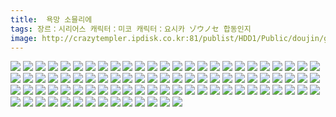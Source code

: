 ```yaml
---
title:  욕망 소믈리에
tags: 장르：시리어스 캐릭터：미코 캐릭터：요시카 ゾウノセ 합동인지
image: http://crazytempler.ipdisk.co.kr:81/publist/HDD1/Public/doujin/ghap/5519/001.jpg
---
```

<img src="http://crazytempler.ipdisk.co.kr:81/publist/HDD1/Public/doujin/ghap/5519/001.jpg">
<img src="http://crazytempler.ipdisk.co.kr:81/publist/HDD1/Public/doujin/ghap/5519/002.jpg">
<img src="http://crazytempler.ipdisk.co.kr:81/publist/HDD1/Public/doujin/ghap/5519/003.jpg">
<img src="http://crazytempler.ipdisk.co.kr:81/publist/HDD1/Public/doujin/ghap/5519/004.jpg">
<img src="http://crazytempler.ipdisk.co.kr:81/publist/HDD1/Public/doujin/ghap/5519/005.jpg">
<img src="http://crazytempler.ipdisk.co.kr:81/publist/HDD1/Public/doujin/ghap/5519/006.jpg">
<img src="http://crazytempler.ipdisk.co.kr:81/publist/HDD1/Public/doujin/ghap/5519/007.jpg">
<img src="http://crazytempler.ipdisk.co.kr:81/publist/HDD1/Public/doujin/ghap/5519/008.jpg">
<img src="http://crazytempler.ipdisk.co.kr:81/publist/HDD1/Public/doujin/ghap/5519/009.jpg">
<img src="http://crazytempler.ipdisk.co.kr:81/publist/HDD1/Public/doujin/ghap/5519/010.jpg">
<img src="http://crazytempler.ipdisk.co.kr:81/publist/HDD1/Public/doujin/ghap/5519/011.jpg">
<img src="http://crazytempler.ipdisk.co.kr:81/publist/HDD1/Public/doujin/ghap/5519/012.jpg">
<img src="http://crazytempler.ipdisk.co.kr:81/publist/HDD1/Public/doujin/ghap/5519/013.jpg">
<img src="http://crazytempler.ipdisk.co.kr:81/publist/HDD1/Public/doujin/ghap/5519/014.jpg">
<img src="http://crazytempler.ipdisk.co.kr:81/publist/HDD1/Public/doujin/ghap/5519/015.jpg">
<img src="http://crazytempler.ipdisk.co.kr:81/publist/HDD1/Public/doujin/ghap/5519/016.jpg">
<img src="http://crazytempler.ipdisk.co.kr:81/publist/HDD1/Public/doujin/ghap/5519/017.jpg">
<img src="http://crazytempler.ipdisk.co.kr:81/publist/HDD1/Public/doujin/ghap/5519/018.jpg">
<img src="http://crazytempler.ipdisk.co.kr:81/publist/HDD1/Public/doujin/ghap/5519/019.jpg">
<img src="http://crazytempler.ipdisk.co.kr:81/publist/HDD1/Public/doujin/ghap/5519/020.jpg">
<img src="http://crazytempler.ipdisk.co.kr:81/publist/HDD1/Public/doujin/ghap/5519/021.jpg">
<img src="http://crazytempler.ipdisk.co.kr:81/publist/HDD1/Public/doujin/ghap/5519/022.jpg">
<img src="http://crazytempler.ipdisk.co.kr:81/publist/HDD1/Public/doujin/ghap/5519/023.jpg">
<img src="http://crazytempler.ipdisk.co.kr:81/publist/HDD1/Public/doujin/ghap/5519/024.jpg">
<img src="http://crazytempler.ipdisk.co.kr:81/publist/HDD1/Public/doujin/ghap/5519/025.jpg">
<img src="http://crazytempler.ipdisk.co.kr:81/publist/HDD1/Public/doujin/ghap/5519/026.jpg">
<img src="http://crazytempler.ipdisk.co.kr:81/publist/HDD1/Public/doujin/ghap/5519/027.jpg">
<img src="http://crazytempler.ipdisk.co.kr:81/publist/HDD1/Public/doujin/ghap/5519/028.jpg">
<img src="http://crazytempler.ipdisk.co.kr:81/publist/HDD1/Public/doujin/ghap/5519/029.jpg">
<img src="http://crazytempler.ipdisk.co.kr:81/publist/HDD1/Public/doujin/ghap/5519/030.jpg">
<img src="http://crazytempler.ipdisk.co.kr:81/publist/HDD1/Public/doujin/ghap/5519/031.jpg">
<img src="http://crazytempler.ipdisk.co.kr:81/publist/HDD1/Public/doujin/ghap/5519/032.jpg">
<img src="http://crazytempler.ipdisk.co.kr:81/publist/HDD1/Public/doujin/ghap/5519/033.jpg">
<img src="http://crazytempler.ipdisk.co.kr:81/publist/HDD1/Public/doujin/ghap/5519/034.jpg">
<img src="http://crazytempler.ipdisk.co.kr:81/publist/HDD1/Public/doujin/ghap/5519/035.jpg">
<img src="http://crazytempler.ipdisk.co.kr:81/publist/HDD1/Public/doujin/ghap/5519/036.jpg">
<img src="http://crazytempler.ipdisk.co.kr:81/publist/HDD1/Public/doujin/ghap/5519/037.jpg">
<img src="http://crazytempler.ipdisk.co.kr:81/publist/HDD1/Public/doujin/ghap/5519/038.jpg">
<img src="http://crazytempler.ipdisk.co.kr:81/publist/HDD1/Public/doujin/ghap/5519/039.jpg">
<img src="http://crazytempler.ipdisk.co.kr:81/publist/HDD1/Public/doujin/ghap/5519/040.jpg">
<img src="http://crazytempler.ipdisk.co.kr:81/publist/HDD1/Public/doujin/ghap/5519/041.jpg">
<img src="http://crazytempler.ipdisk.co.kr:81/publist/HDD1/Public/doujin/ghap/5519/042.jpg">
<img src="http://crazytempler.ipdisk.co.kr:81/publist/HDD1/Public/doujin/ghap/5519/043.jpg">
<img src="http://crazytempler.ipdisk.co.kr:81/publist/HDD1/Public/doujin/ghap/5519/044.jpg">
<img src="http://crazytempler.ipdisk.co.kr:81/publist/HDD1/Public/doujin/ghap/5519/045.jpg">
<img src="http://crazytempler.ipdisk.co.kr:81/publist/HDD1/Public/doujin/ghap/5519/046.jpg">
<img src="http://crazytempler.ipdisk.co.kr:81/publist/HDD1/Public/doujin/ghap/5519/047.jpg">
<img src="http://crazytempler.ipdisk.co.kr:81/publist/HDD1/Public/doujin/ghap/5519/048.jpg">
<img src="http://crazytempler.ipdisk.co.kr:81/publist/HDD1/Public/doujin/ghap/5519/049.jpg">
<img src="http://crazytempler.ipdisk.co.kr:81/publist/HDD1/Public/doujin/ghap/5519/050.jpg">
<img src="http://crazytempler.ipdisk.co.kr:81/publist/HDD1/Public/doujin/ghap/5519/051.jpg">
<img src="http://crazytempler.ipdisk.co.kr:81/publist/HDD1/Public/doujin/ghap/5519/052.jpg">
<img src="http://crazytempler.ipdisk.co.kr:81/publist/HDD1/Public/doujin/ghap/5519/053.jpg">
<img src="http://crazytempler.ipdisk.co.kr:81/publist/HDD1/Public/doujin/ghap/5519/054.jpg">
<img src="http://crazytempler.ipdisk.co.kr:81/publist/HDD1/Public/doujin/ghap/5519/055.jpg">
<img src="http://crazytempler.ipdisk.co.kr:81/publist/HDD1/Public/doujin/ghap/5519/056.jpg">
<img src="http://crazytempler.ipdisk.co.kr:81/publist/HDD1/Public/doujin/ghap/5519/057.jpg">
<img src="http://crazytempler.ipdisk.co.kr:81/publist/HDD1/Public/doujin/ghap/5519/058.jpg">
<img src="http://crazytempler.ipdisk.co.kr:81/publist/HDD1/Public/doujin/ghap/5519/059.jpg">
<img src="http://crazytempler.ipdisk.co.kr:81/publist/HDD1/Public/doujin/ghap/5519/060.jpg">
<img src="http://crazytempler.ipdisk.co.kr:81/publist/HDD1/Public/doujin/ghap/5519/061.jpg">
<img src="http://crazytempler.ipdisk.co.kr:81/publist/HDD1/Public/doujin/ghap/5519/062.jpg">
<img src="http://crazytempler.ipdisk.co.kr:81/publist/HDD1/Public/doujin/ghap/5519/063.jpg">
<img src="http://crazytempler.ipdisk.co.kr:81/publist/HDD1/Public/doujin/ghap/5519/064.jpg">
<img src="http://crazytempler.ipdisk.co.kr:81/publist/HDD1/Public/doujin/ghap/5519/065.jpg">
<img src="http://crazytempler.ipdisk.co.kr:81/publist/HDD1/Public/doujin/ghap/5519/066.jpg">
<img src="http://crazytempler.ipdisk.co.kr:81/publist/HDD1/Public/doujin/ghap/5519/067.jpg">
<img src="http://crazytempler.ipdisk.co.kr:81/publist/HDD1/Public/doujin/ghap/5519/068.jpg">
<img src="http://crazytempler.ipdisk.co.kr:81/publist/HDD1/Public/doujin/ghap/5519/069.jpg">
<img src="http://crazytempler.ipdisk.co.kr:81/publist/HDD1/Public/doujin/ghap/5519/070.jpg">
<img src="http://crazytempler.ipdisk.co.kr:81/publist/HDD1/Public/doujin/ghap/5519/071.jpg">
<img src="http://crazytempler.ipdisk.co.kr:81/publist/HDD1/Public/doujin/ghap/5519/072.jpg">
<img src="http://crazytempler.ipdisk.co.kr:81/publist/HDD1/Public/doujin/ghap/5519/073.jpg">
<img src="http://crazytempler.ipdisk.co.kr:81/publist/HDD1/Public/doujin/ghap/5519/074.jpg">
<img src="http://crazytempler.ipdisk.co.kr:81/publist/HDD1/Public/doujin/ghap/5519/075.jpg">
<img src="http://crazytempler.ipdisk.co.kr:81/publist/HDD1/Public/doujin/ghap/5519/076.jpg">
<img src="http://crazytempler.ipdisk.co.kr:81/publist/HDD1/Public/doujin/ghap/5519/077.jpg">
<img src="http://crazytempler.ipdisk.co.kr:81/publist/HDD1/Public/doujin/ghap/5519/078.jpg">
<img src="http://crazytempler.ipdisk.co.kr:81/publist/HDD1/Public/doujin/ghap/5519/079.jpg">
<img src="http://crazytempler.ipdisk.co.kr:81/publist/HDD1/Public/doujin/ghap/5519/080.jpg">
<img src="http://crazytempler.ipdisk.co.kr:81/publist/HDD1/Public/doujin/ghap/5519/081.jpg">
<img src="http://crazytempler.ipdisk.co.kr:81/publist/HDD1/Public/doujin/ghap/5519/082.jpg">
<img src="http://crazytempler.ipdisk.co.kr:81/publist/HDD1/Public/doujin/ghap/5519/083.jpg">
<img src="http://crazytempler.ipdisk.co.kr:81/publist/HDD1/Public/doujin/ghap/5519/084.jpg">
<img src="http://crazytempler.ipdisk.co.kr:81/publist/HDD1/Public/doujin/ghap/5519/085.jpg">
<img src="http://crazytempler.ipdisk.co.kr:81/publist/HDD1/Public/doujin/ghap/5519/086.jpg">
<img src="http://crazytempler.ipdisk.co.kr:81/publist/HDD1/Public/doujin/ghap/5519/087.jpg">
<img src="http://crazytempler.ipdisk.co.kr:81/publist/HDD1/Public/doujin/ghap/5519/088.jpg">
<img src="http://crazytempler.ipdisk.co.kr:81/publist/HDD1/Public/doujin/ghap/5519/089.jpg">
